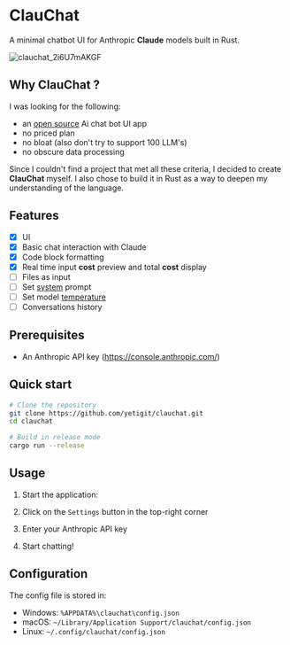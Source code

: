 # ClauChat

A minimal chatbot UI for Anthropic **Claude** models built in Rust.

![clauchat_2i6U7mAKGF](https://github.com/user-attachments/assets/596b12b9-5e2a-4208-871e-c688d15422d3)

## Why ClauChat ? 

I was looking for the following: 
- an <u>open source</u> Ai chat bot UI app
- no priced plan
- no bloat (also don't try to support 100 LLM's)
- no obscure data processing

Since I couldn't find a project that met all these criteria, I decided to create **ClauChat** myself.
I also chose to build it in Rust as a way to deepen my understanding of the language.

## Features

- [x] UI
- [x] Basic chat interaction with Claude
- [x] Code block formatting
- [x] Real time input **cost** preview and total **cost** display
- [ ] Files as input
- [ ] Set <u>system</u> prompt
- [ ] Set model <u>temperature</u>
- [ ] Conversations history

## Prerequisites

- An Anthropic API key (https://console.anthropic.com/)

## Quick start

```bash
# Clone the repository
git clone https://github.com/yetigit/clauchat.git
cd clauchat

# Build in release mode
cargo run --release
```

## Usage

1. Start the application:

2. Click on the `Settings` button in the top-right corner
3. Enter your Anthropic API key
4. Start chatting!

## Configuration

The config file is stored in:
- Windows: `%APPDATA%\clauchat\config.json`
- macOS: `~/Library/Application Support/clauchat/config.json`
- Linux: `~/.config/clauchat/config.json`

